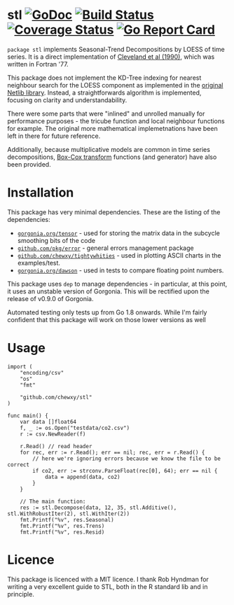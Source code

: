 # stl [![GoDoc](https://godoc.org/github.com/chewxy/stl?status.svg)](https://godoc.org/github.com/chewxy/stl) [![Build Status](https://travis-ci.org/chewxy/stl.svg?branch=master)](https://travis-ci.org/chewxy/stl) [![Coverage Status](https://coveralls.io/repos/github/chewxy/stl/badge.png)](https://coveralls.io/github/chewxy/stl) [![Go Report Card](https://goreportcard.com/badge/github.com/chewxy/stl)](https://goreportcard.com/report/github.com/chewxy/stl) #

`package stl` implements Seasonal-Trend Decompositions by LOESS of time series. It is a direct implementation of [Cleveland et al (1990)](https://search.proquest.com/openview/cc5001e8a0978a6c029ae9a41af00f21/1?pq-origsite=gscholar&cbl=105444), which was written in Fortran '77. 

This package does not implement the KD-Tree indexing for nearest neighbour search for the LOESS component as implemented in the [original Netlib library](http://www.netlib.org/a/stl). Instead, a straightforwards algorithm is implemented, focusing on clarity and understandability.

There were some parts that were "inlined" and unrolled manually for performance purposes - the tricube function and local neighbour functions for example. The original more mathematical implemetnations have been left in there for future reference. 

Additionally, because multiplicative models are common in time series decompositions, [Box-Cox transform](https://en.wikipedia.org/wiki/Power_transform#Box%E2%80%93Cox_transformation) functions (and generator) have also been provided.

# Installation #

This package has very minimal dependencies. These are the listing of the dependencies:

* [`gorgonia.org/tensor`](https://github.com/gorgonia/tensor) - used for storing the matrix data in the subcycle smoothing bits of the code
* [`github.com/pkg/error`](https://github.com/pkg/error) - general errors management package
* [`github.com/chewxy/tightywhities`](https://github.com/chewxy/tightywhities) - used in plotting ASCII charts in the examples/test.
* [`gorgonia.org/dawson`](https://github.com/gorgonia/dawson) - used in tests to compare floating point numbers.

This package uses `dep` to manage dependencies - in particular, at this point, it uses an unstable version of Gorgonia. This will be rectified upon the release of v0.9.0 of Gorgonia.

Automated testing only tests up from Go 1.8 onwards. While I'm fairly confident that this package will work on those lower versions as well

# Usage #

```golang
import (
	"encoding/csv"
	"os"
	"fmt"

	"github.com/chewxy/stl"
)

func main() {
	var data []float64
	f, _ := os.Open("testdata/co2.csv")
	r := csv.NewReader(f)

	r.Read() // read header
	for rec, err := r.Read(); err == nil; rec, err = r.Read() {
		// here we're ignoring errors because we know the file to be correct
		if co2, err := strconv.ParseFloat(rec[0], 64); err == nil {
			data = append(data, co2)
		}
	}

	// The main function: 
	res := stl.Decompose(data, 12, 35, stl.Additive(), stl.WithRobustIter(2), stl.WithIter(2))
	fmt.Printf("%v", res.Seasonal)
	fmt.Printf("%v", res.Trens)
	fmt.Printf("%v", res.Resid)

```

# Licence #
 
This package is licenced with a MIT licence. I thank Rob Hyndman for writing a very excellent guide to STL, both in the R standard lib and in principle.